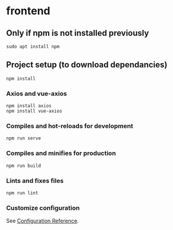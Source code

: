 # frontend

## Only if npm is not installed previously
```
sudo apt install npm
```
## Project setup (to download dependancies)
```
npm install
```
### Axios and vue-axios
```
npm install axios
npm install vue-axios
```

### Compiles and hot-reloads for development
```
npm run serve
```

### Compiles and minifies for production
```
npm run build
```

### Lints and fixes files
```
npm run lint
```

### Customize configuration
See [Configuration Reference](https://cli.vuejs.org/config/).
